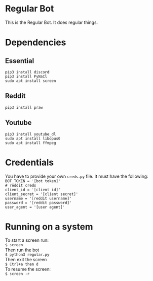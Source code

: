 # Regular Bot
This is the Regular Bot. It does regular things.

# Dependencies

## Essential
`pip3 install discord`<br />
`pip3 install PyNaCl`<br />
`sudo apt install screen`<br />

## Reddit
`pip3 install praw`<br />

## Youtube
`pip3 install youtube_dl`<br />
`sudo apt install libopus0`<br />
`sudo apt install ffmpeg`<br />


# Credentials
You have to provide your own `creds.py` file. It must have the following:<br />
`BOT_TOKEN = '[bot token]'`<br />
`# reddit creds`<br />
`client_id = '[client id]'`<br />
`client_secret = '[client secret]'`<br />
`username = '[reddit username]'`<br />
`password = '[reddit password]'`<br />
`user_agent = '[user agent]'`<br />

# Running on a system
To start a screen run: <br />
`$ screen`<br />
Then run the bot <br />
`$ python3 regular.py`<br />
Then exit the screen <br />
`$ Ctrl+a then d`<br />
To resume the screen: <br />
`$ screen -r`<br />
